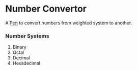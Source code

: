 # Number Convertor

A [Pen](https://codepen.io/jugal13/pen/gVrVOm) to convert numbers from weighted system to another.

### Number Systems
1. Binary
2. Octal
3. Decimal
4. Hexadecimal